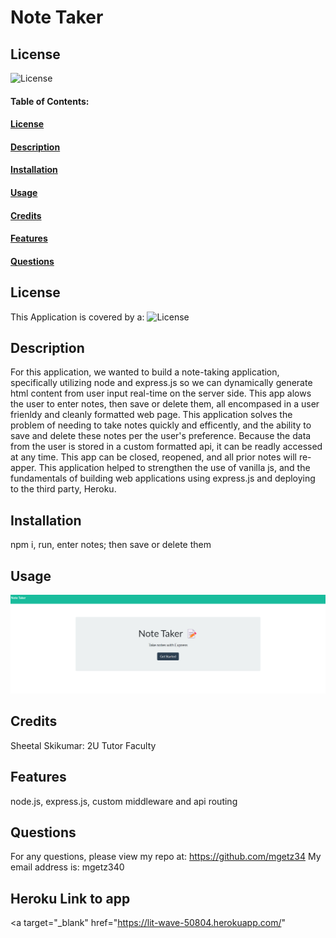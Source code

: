 # Note Taker

## License

![License](https://img.shields.io/badge/license-MIT-green)

#### Table of Contents:

#### [License](#license)

#### [Description](#description)

#### [Installation](#installation)

#### [Usage](#usage)

#### [Credits](#credits)

#### [Features](#features)

#### [Questions](#questions)

## License

This Application is covered by a: ![License](https://img.shields.io/badge/license-MIT-green)

## Description

For this application, we wanted to build a note-taking application, specifically utilizing node and express.js so we can dynamically generate html content from user input real-time on the server side. This app alows the user to enter notes, then save or delete them, all encompased in a user frienldy and cleanly formatted web page. This application solves the problem of needing to take notes quickly and efficently, and the ability to save and delete these notes per the user's preference. Because the data from the user is stored in a custom formatted api, it can be readly accessed at any time. This app can be closed, reopened, and all prior notes will re-apper. This application helped to strengthen the use of vanilla js, and the fundamentals of building web applications using express.js and deploying to the third party, Heroku.

## Installation

npm i, run, enter notes; then save or delete them

## Usage

![home screen](./assets/images/Screenshot%202022-11-29%20213234.png)

## Credits

Sheetal Skikumar: 2U Tutor Faculty

## Features

node.js, express.js, custom middleware and api routing

## Questions

For any questions, please view my repo at: https://github.com/mgetz34
My email address is: mgetz340

## Heroku Link to app

<a target="\_blank" href="https://lit-wave-50804.herokuapp.com/" </a>
